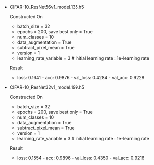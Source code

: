 * CIFAR-10_ResNet56v1_model.135.h5

   Constructed On
    * batch_size = 32  
    * epochs = 200, save best only = True  
    * num_classes = 10
    * data_augmentation = True  
    * subtract_pixel_mean = True  
    * version = 1  
    * learning_rate_variable = 3 # initial learning rate : 1e-learning rate

   Result 
     * loss: 0.1641 - acc: 0.9876 - val_loss: 0.4284 - val_acc: 0.9228



* CIFAR-10_ResNet32v1_model.199.h5

   Constructed On
    * batch_size = 32  
    * epochs = 200, save best only = True  
    * num_classes = 10
    * data_augmentation = True  
    * subtract_pixel_mean = True  
    * version = 1  
    * learning_rate_variable = 3 # initial learning rate : 1e-learning rate

   Result 
     * loss: 0.1554 - acc: 0.9896 - val_loss: 0.4350 - val_acc: 0.9216
